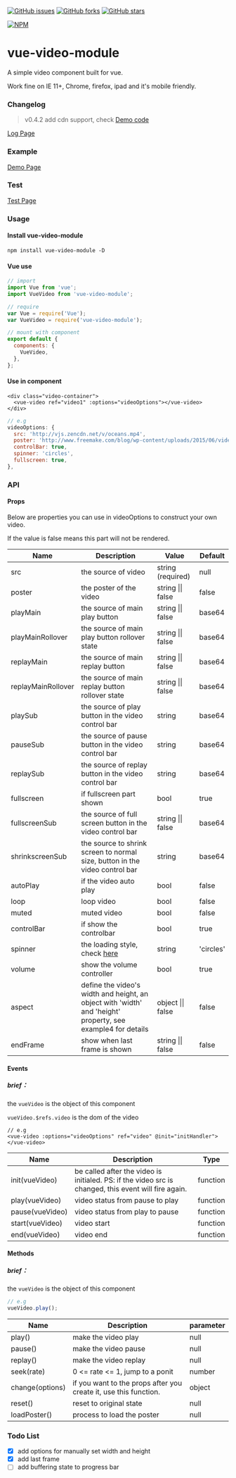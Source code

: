 

[![GitHub issues](https://img.shields.io/github/issues/iapYang/vue-video-module.svg?style=flat-square)](https://github.com/iapYang/vue-video-module/issues)
[![GitHub forks](https://img.shields.io/github/forks/iapYang/vue-video-module.svg?style=flat-square)](https://github.com/iapYang/vue-video-module/network)
[![GitHub stars](https://img.shields.io/github/stars/iapYang/vue-video-module.svg?style=flat-square)](https://github.com/iapYang/vue-video-module/stargazers)

[![NPM](https://nodei.co/npm/vue-video-module.png?downloads=true&downloadRank=true&stars=true)](https://nodei.co/npm/vue-video-module/)

# vue-video-module

A simple video component built for vue.

Work fine on IE 11+, Chrome, firefox, ipad and it's mobile friendly.

### Changelog

> v0.4.2 add cdn support, check [Demo code](https://github.com/iapYang/vue-video-module/blob/master/demo/index.html)

[Log Page](https://github.com/iapYang/vue-video-module/blob/master/CHANGELOG.md)

### Example

[Demo Page](https://iapyang.github.io/vue-video-module/)

### Test
[Test Page](https://iapyang.github.io/vue-video-module/#/test)

### Usage

#### Install vue-video-module

`npm install vue-video-module -D`

#### Vue use

```javascript
// import
import Vue from 'vue';
import VueVideo from 'vue-video-module';

// require
var Vue = require('Vue');
var VueVideo = require('vue-video-module');

// mount with component
export default {
  components: {
    VueVideo,
  },
};
```

#### Use in component

```vue
<div class="video-container">
  <vue-video ref="video1" :options="videoOptions"></vue-video>
</div>
```

```javascript
// e.g
videoOptions: {
  src: 'http://vjs.zencdn.net/v/oceans.mp4',
  poster: 'http://www.freemake.com/blog/wp-content/uploads/2015/06/videojs-logo.jpg',
  controlBar: true,
  spinner: 'circles',
  fullscreen: true,
},
```

### API

#### Props

Below are properties you can use in videoOptions to construct your own video.

If the value is false means this part will not be rendered.

| Name               | Description                              | Value             | Default   |
| ------------------ | ---------------------------------------- | ----------------- | --------- |
| src                | the source of video                      | string (required) | null      |
| poster             | the poster of the video                  | string \|\| false | false     |
| playMain           | the source of main play button           | string \|\| false | base64    |
| playMainRollover   | the source of main play button rollover state | string \|\| false | base64    |
| replayMain         | the source of main replay button         | string \|\| false | base64    |
| replayMainRollover | the source of main replay button rollover state | string \|\| false | base64    |
| playSub            | the source of play button in the video control bar | string            | base64    |
| pauseSub           | the source of pause button in the video control bar | string            | base64    |
| replaySub          | the source of replay button in the video control bar | string            | base64    |
| fullscreen         | if fullscreen part shown                 | bool              | true      |
| fullscreenSub      | the source of full screen button in the video control bar | string \|\| false | base64    |
| shrinkscreenSub    | the source to shrink screen to normal size, button in the video control bar | string            | base64    |
| autoPlay           | if the video auto play                   | bool              | false     |
| loop               | loop video                               | bool              | false     |
| muted              | muted video                              | bool              | false     |
| controlBar         | if show the controlbar                   | bool              | true      |
| spinner            | the loading style, check [here](https://github.com/iapYang/vue-simple-loading) | string            | 'circles' |
| volume             | show the volume controller               | bool              | true      |
| aspect             | define the video's width and height, an object with 'width' and 'height' property, see example4 for details | object \|\| false | false     |
| endFrame           | show when last frame is shown            | string \|\| false | false     |
#### Events

##### brief：

the `vueVideo` is the object of this component

`vueVideo.$refs.video` is the dom of the video

```vue
// e.g
<vue-video :options="videoOptions" ref="video" @init="initHandler"></vue-video>
```

| Name            | Description                              | Type     |
| --------------- | ---------------------------------------- | -------- |
| init(vueVideo)  | be called after the video is initialed. PS: if the video src is changed, this event will fire again. | function |
| play(vueVideo)  | video status from pause to play          | function |
| pause(vueVideo) | video status from play to pause          | function |
| start(vueVideo) | video start                              | function |
| end(vueVideo)   | video end                                | function |
#### Methods

##### brief：

the `vueVideo` is the object of this component

```javascript
// e.g
vueVideo.play();
```

| Name            | Description                              | parameter |
| --------------- | ---------------------------------------- | --------- |
| play()          | make the video play                      | null      |
| pause()         | make the video pause                     | null      |
| replay()        | make the video replay                    | null      |
| seek(rate)      | 0 <= rate <= 1, jump to a ponit          | number    |
| change(options) | if you want to the props after you create it, use this function. | object    |
| reset()         | reset to original state                  | null      |
| loadPoster()    | process to load the poster               | null      |

### Todo List

- [x] add options for manually set width and height
- [x] add last frame 
- [ ] add buffering state to progress bar